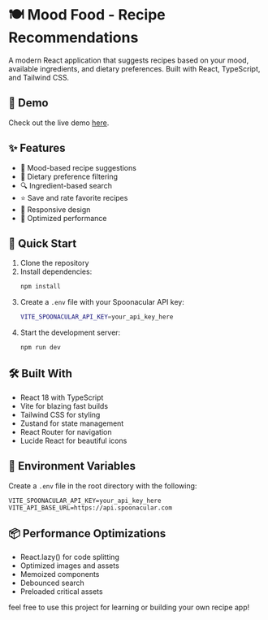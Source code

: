 # 🍽️ Mood Food - Recipe Recommendations

A modern React application that suggests recipes based on your mood, available ingredients, and dietary preferences. Built with React, TypeScript, and Tailwind CSS.

## 🌟 Demo
Check out the live demo [here](https://mood-food-bicode.vercel.app/).

## ✨ Features

- 🎯 Mood-based recipe suggestions
- 🥗 Dietary preference filtering
- 🔍 Ingredient-based search
- ⭐ Save and rate favorite recipes
- 📱 Responsive design
- 🚀 Optimized performance

## 🚀 Quick Start

1. Clone the repository
2. Install dependencies:
   ```bash
   npm install
   ```
3. Create a `.env` file with your Spoonacular API key:
   ```bash
   VITE_SPOONACULAR_API_KEY=your_api_key_here
   ```
4. Start the development server:
   ```bash
   npm run dev
   ```

## 🛠️ Built With

- React 18 with TypeScript
- Vite for blazing fast builds
- Tailwind CSS for styling
- Zustand for state management
- React Router for navigation
- Lucide React for beautiful icons

## 🔧 Environment Variables

Create a `.env` file in the root directory with the following:

```env
VITE_SPOONACULAR_API_KEY=your_api_key_here
VITE_API_BASE_URL=https://api.spoonacular.com
```


## 📦 Performance Optimizations

- React.lazy() for code splitting
- Optimized images and assets
- Memoized components
- Debounced search
- Preloaded critical assets

feel free to use this project for learning or building your own recipe app!
